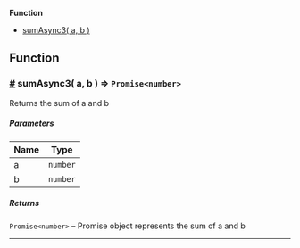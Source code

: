 **Function**

- [sumAsync3( a, b )](#sumAsync3)

## Function

### <a id="sumAsync3" href="#sumAsync3">#</a> sumAsync3( a, b ) ⇒ `Promise<number>`

Returns the sum of a and b

##### Parameters

| Name | Type     |
| ---- | -------- |
| a    | `number` |
| b    | `number` |

##### Returns

`Promise<number>` – Promise object represents the sum of a and b

---
